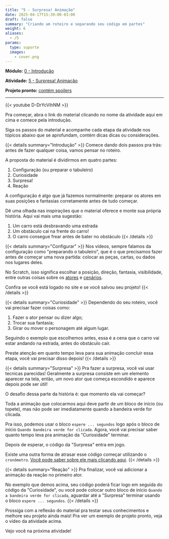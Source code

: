```yaml
---
title: "5 - Surpresa! Animação"
date: 2025-04-17T15:39:00-03:00
draft: false
summary: "Criando um roteiro e separando seu código em partes"
weight: 6
aliases:
  - /5
params:
  type: suporte
  images:
    - cover.png
---
```


**Módulo:** [0 - Introdução](https://projects.raspberrypi.org/pt-BR/pathways/scratch-intro)

**Atividade:** [5 - Surpresa! Animação](https://projects.raspberrypi.org/pt-BR/projects/surprise-animation/0)

**Projeto pronto:** [contém spoilers](https://scratch.mit.edu/projects/1169294916)

---

{{< youtube D-DrYcVihNM   >}}

Pra começar, abra o link do material clicando no nome da atividade aqui em cima e comece pela introdução.

Siga os passos do material e acompanhe cada etapa da atividade nos tópicos abaixo que se aprofundam, contém dicas dicas ou considerações.

{{< details summary="Introdução" >}}
Comece dando dois passos pra trás: antes de fazer qualquer coisa, vamos pensar no roteiro.

A proposta do material é dividirmos em quatro partes:

1. Configuração (ou preparar o tabuleiro)
2. Curiosidade
3. Surpresa!
4. Reação

A configuração é algo que já fazemos normalmente: preparar os atores em suas posições e fantasias corretamente antes de tudo começar.

Dê uma olhada nas inspirações que o material oferece e monte sua própria história. Aqui vai mais uma sugestão:

1. Um carro está desbravando uma estrada
2. Um obstáculo cai na frente do carro!
3. O carro consegue frear antes de bater no obstáculo
{{< /details >}}

{{< details summary="Configurar" >}}
Nos vídeos, sempre falamos da configuração como "preparando o tabuleiro", que é o que precisamos fazer antes de começar uma nova partida: colocar as peças, cartas, ou dados nos lugares deles.

No Scratch, isso significa escolhar a posição, direção, fantasia, visibilidade, entre outras coisas sobre os [atores](/conceitos/atores/) e [cenários](/conceitos/cenarios/).

Confira se você está logado no site e se você salvou seu projeto!
{{< /details >}}

{{< details summary="Curiosidade" >}}
Dependendo do seu roteiro, você vai precisar fazer coisas como:

1. Fazer o ator pensar ou dizer algo;
2. Trocar sua fantasia;
3. Girar ou mover o personagem até algum lugar.

Seguindo o exemplo que escolhemos antes, essa é a cena que o carro vai estar andando na estrada, antes do obstáculo cair.

Preste atenção em quanto tempo leva para sua animação concluir essa etapa, você vai precisar disso depois!
{{< /details >}}

{{< details summary="Surpresa" >}}
Pra fazer a surpresa, você vai usar tecnicas parecidas! Geralmente a surpresa consiste em um elemento aparecer na tela, então, um novo ator que começa escondido e aparece depois pode ser útil!

O desafio dessa parte da história é: que momento ela vai começar?

Toda a animação que colocarmos aqui deve partir de um bloco de início (ou topete), mas não pode ser imediatamente quando a bandeira verde for clicada.

Pra isso, podemos usar o bloco `espere ... segundos` logo após o bloco de início `Quando bandeira verde for clicada`. Agora, você vai precisar saber quanto tempo leva pra animação da "Curiosidade" terminar.

Depois de esperar, o código da "Surpresa" entra em jogo.

Existe uma outra forma de atrasar esse código começar utilizando o `cronômetro`. [Você pode saber sobre ele mais clicando aqui](/conceitos/cronometro/).
{{< /details >}}

{{< details summary="Reação" >}}
Pra finalizar, você vai adicionar a animação da reação no primeiro ator.

No exemplo que demos acima, seu código poderá ficar logo em seguida do código da "Curiosidade", ou você pode colocar outro bloco de início `Quando a bandeira verde for clicada`, aguardar até a "Surpresa" terminar usando o bloco `espere ... segundos`.
{{< /details >}}

Prossiga com a reflexão do material pra testar seus conhecimentos e melhore seu projeto ainda mais! Pra ver um exemplo de projeto pronto, veja o vídeo da atividade acima.

Vejo você na próxima atividade!
